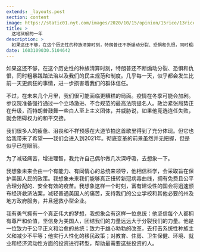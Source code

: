 ```yaml
--- 
extends: _layouts.post 
section: content 
image: https://static01.nyt.com/images/2020/10/15/opinion/15rice/13rice-articleLarge.jpg 
title: > 
  这地狱般的一年 
description: > 
  如果这还不够，在这个历史性的种族清算时刻，特朗普还不断煽动分裂、恐惧和仇恨，同时粗暴践踏法治以及我们的民主规范和制度。几乎每一天，似乎都会发生比前一天更疯狂的事情，进一步损害着我们的群体信任。不过，在未来几个月里，我们很可能面临更糟糕的局面。疫情在冬季可能会加剧。参议院准备强行通过一个立场激进、不合规范的最高法院提名人。政治紧张局势正在升级，而特朗普鼓舞一些白人至上主义团体，并威胁说，如果他竞选连任失败，就会阻碍权力的和平交接。我们很多人的疲惫、沮丧和不祥预感在大道节拍这首歌里得到了充分体现。但它也给我带来了希望——我们会进入到2021年。彻底变革的前景虽然并无把握，但是似乎已在眼前。为了减轻痛苦，增进理智，我允许自己偶尔做几次深呼吸，去想象一下。我想象未来会由一个有能力、有同情心的总统来领导，他相信科学，会采取旨在保护美国人民的政策。我想象未来我们能够真正扭转新冠病毒曲线，拥有免费且公平合理分配的、安全有效的疫苗。我想象这样一个时刻，富有建设性的国会将迅速颁布经济救济法案，减轻普通美国人的痛苦，支持我们的公立学校和其他必要的州及地方政府服务，并且拯救小型企业。我有勇气拥有一个真正伟大的梦想，我想象会有这样一位总统：他坚信每个人都拥有尊严和价值，坚信身为美国人，团结我们的力量远远大于分裂我们的力量。他是一位致力于公平正义和治愈的总统；致力于雄心勃勃的改革，去打击系统性种族主义和减少不平等；他实行人性化的移民政策；对教育、住房、卫生保健、环境、就业和经济流动性方面的投资进行转型，帮助最需要这些投资的人。 
date: 1603109030.5104642 
--- 
```

<div><p class="article-paragraph">&#22914;&#26524;&#36825;&#36824;&#19981;&#22815;&#65292;&#22312;&#36825;&#20010;&#21382;&#21490;&#24615;&#30340;&#31181;&#26063;&#28165;&#31639;&#26102;&#21051;&#65292;&#29305;&#26391;&#26222;&#36824;&#19981;&#26029;&#29053;&#21160;&#20998;&#35010;&#12289;&#24656;&#24807;&#21644;&#20167;&#24680;&#65292;&#21516;&#26102;&#31895;&#26292;&#36341;&#36367;&#27861;&#27835;&#20197;&#21450;&#25105;&#20204;&#30340;&#27665;&#20027;&#35268;&#33539;&#21644;&#21046;&#24230;&#12290;&#20960;&#20046;&#27599;&#19968;&#22825;&#65292;&#20284;&#20046;&#37117;&#20250;&#21457;&#29983;&#27604;&#21069;&#19968;&#22825;&#26356;&#30127;&#29378;&#30340;&#20107;&#24773;&#65292;&#36827;&#19968;&#27493;&#25439;&#23475;&#30528;&#25105;&#20204;&#30340;&#32676;&#20307;&#20449;&#20219;&#12290;</p><p class="article-paragraph">&#19981;&#36807;&#65292;&#22312;&#26410;&#26469;&#20960;&#20010;&#26376;&#37324;&#65292;&#25105;&#20204;&#24456;&#21487;&#33021;&#38754;&#20020;&#26356;&#31967;&#31957;&#30340;&#23616;&#38754;&#12290;&#30123;&#24773;&#22312;&#20908;&#23395;&#21487;&#33021;&#20250;&#21152;&#21095;&#12290;&#21442;&#35758;&#38498;&#20934;&#22791;&#24378;&#34892;&#36890;&#36807;&#19968;&#20010;&#31435;&#22330;&#28608;&#36827;&#12289;&#19981;&#21512;&#35268;&#33539;&#30340;&#26368;&#39640;&#27861;&#38498;&#25552;&#21517;&#20154;&#12290;&#25919;&#27835;&#32039;&#24352;&#23616;&#21183;&#27491;&#22312;&#21319;&#32423;&#65292;&#32780;&#29305;&#26391;&#26222;&#40723;&#33310;&#19968;&#20123;&#30333;&#20154;&#33267;&#19978;&#20027;&#20041;&#22242;&#20307;&#65292;&#24182;&#23041;&#32961;&#35828;&#65292;&#22914;&#26524;&#20182;&#31454;&#36873;&#36830;&#20219;&#22833;&#36133;&#65292;&#23601;&#20250;&#38459;&#30861;&#26435;&#21147;&#30340;&#21644;&#24179;&#20132;&#25509;&#12290;</p><p class="article-paragraph">&#25105;&#20204;&#24456;&#22810;&#20154;&#30340;&#30130;&#24811;&#12289;&#27822;&#20007;&#21644;&#19981;&#31077;&#39044;&#24863;&#22312;&#22823;&#36947;&#33410;&#25293;&#36825;&#39318;&#27468;&#37324;&#24471;&#21040;&#20102;&#20805;&#20998;&#20307;&#29616;&#12290;&#20294;&#23427;&#20063;&#32473;&#25105;&#24102;&#26469;&#20102;&#24076;&#26395;&#8212;&#8212;&#25105;&#20204;&#20250;&#36827;&#20837;&#21040;2021&#24180;&#12290;&#24443;&#24213;&#21464;&#38761;&#30340;&#21069;&#26223;&#34429;&#28982;&#24182;&#26080;&#25226;&#25569;&#65292;&#20294;&#26159;&#20284;&#20046;&#24050;&#22312;&#30524;&#21069;&#12290;</p><p class="article-paragraph">&#20026;&#20102;&#20943;&#36731;&#30171;&#33510;&#65292;&#22686;&#36827;&#29702;&#26234;&#65292;&#25105;&#20801;&#35768;&#33258;&#24049;&#20598;&#23572;&#20570;&#20960;&#27425;&#28145;&#21628;&#21560;&#65292;&#21435;&#24819;&#35937;&#19968;&#19979;&#12290;</p><p class="article-paragraph">&#25105;&#24819;&#35937;&#26410;&#26469;&#20250;&#30001;&#19968;&#20010;&#26377;&#33021;&#21147;&#12289;&#26377;&#21516;&#24773;&#24515;&#30340;&#24635;&#32479;&#26469;&#39046;&#23548;&#65292;&#20182;&#30456;&#20449;&#31185;&#23398;&#65292;&#20250;&#37319;&#21462;&#26088;&#22312;&#20445;&#25252;&#32654;&#22269;&#20154;&#27665;&#30340;&#25919;&#31574;&#12290;&#25105;&#24819;&#35937;&#26410;&#26469;&#25105;&#20204;&#33021;&#22815;&#30495;&#27491;&#25197;&#36716;&#26032;&#20896;&#30149;&#27602;&#26354;&#32447;&#65292;&#25317;&#26377;&#20813;&#36153;&#19988;&#20844;&#24179;&#21512;&#29702;&#20998;&#37197;&#30340;&#12289;&#23433;&#20840;&#26377;&#25928;&#30340;&#30123;&#33495;&#12290;&#25105;&#24819;&#35937;&#36825;&#26679;&#19968;&#20010;&#26102;&#21051;&#65292;&#23500;&#26377;&#24314;&#35774;&#24615;&#30340;&#22269;&#20250;&#23558;&#36805;&#36895;&#39041;&#24067;&#32463;&#27982;&#25937;&#27982;&#27861;&#26696;&#65292;&#20943;&#36731;&#26222;&#36890;&#32654;&#22269;&#20154;&#30340;&#30171;&#33510;&#65292;&#25903;&#25345;&#25105;&#20204;&#30340;&#20844;&#31435;&#23398;&#26657;&#21644;&#20854;&#20182;&#24517;&#35201;&#30340;&#24030;&#21450;&#22320;&#26041;&#25919;&#24220;&#26381;&#21153;&#65292;&#24182;&#19988;&#25327;&#25937;&#23567;&#22411;&#20225;&#19994;&#12290;</p><p class="article-paragraph">&#25105;&#26377;&#21191;&#27668;&#25317;&#26377;&#19968;&#20010;&#30495;&#27491;&#20255;&#22823;&#30340;&#26790;&#24819;&#65292;&#25105;&#24819;&#35937;&#20250;&#26377;&#36825;&#26679;&#19968;&#20301;&#24635;&#32479;&#65306;&#20182;&#22362;&#20449;&#27599;&#20010;&#20154;&#37117;&#25317;&#26377;&#23562;&#20005;&#21644;&#20215;&#20540;&#65292;&#22362;&#20449;&#36523;&#20026;&#32654;&#22269;&#20154;&#65292;&#22242;&#32467;&#25105;&#20204;&#30340;&#21147;&#37327;&#36828;&#36828;&#22823;&#20110;&#20998;&#35010;&#25105;&#20204;&#30340;&#21147;&#37327;&#12290;&#20182;&#26159;&#19968;&#20301;&#33268;&#21147;&#20110;&#20844;&#24179;&#27491;&#20041;&#21644;&#27835;&#24840;&#30340;&#24635;&#32479;&#65307;&#33268;&#21147;&#20110;&#38596;&#24515;&#21187;&#21187;&#30340;&#25913;&#38761;&#65292;&#21435;&#25171;&#20987;&#31995;&#32479;&#24615;&#31181;&#26063;&#20027;&#20041;&#21644;&#20943;&#23569;&#19981;&#24179;&#31561;&#65307;&#20182;&#23454;&#34892;&#20154;&#24615;&#21270;&#30340;&#31227;&#27665;&#25919;&#31574;&#65307;&#23545;&#25945;&#32946;&#12289;&#20303;&#25151;&#12289;&#21355;&#29983;&#20445;&#20581;&#12289;&#29615;&#22659;&#12289;&#23601;&#19994;&#21644;&#32463;&#27982;&#27969;&#21160;&#24615;&#26041;&#38754;&#30340;&#25237;&#36164;&#36827;&#34892;&#36716;&#22411;&#65292;&#24110;&#21161;&#26368;&#38656;&#35201;&#36825;&#20123;&#25237;&#36164;&#30340;&#20154;&#12290;</p></div>